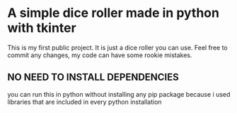 # A simple dice roller made in python with tkinter

This is my first public project. It is just a dice
roller you can use. Feel free to commit any changes,
my code can have some rookie mistakes.

## NO NEED TO INSTALL DEPENDENCIES
you can run this in python without 
installing any pip package because
i used libraries that are included in every
python installation
